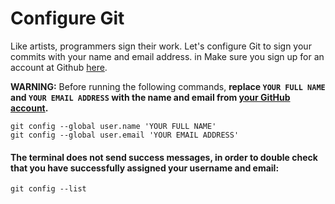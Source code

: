 # Configure Git

Like artists, programmers sign their work. Let's configure Git to sign your commits with your name and email address.
in
Make sure you sign up for an account at Github <a href="https://github.com" target="_blank">here</a>.

**WARNING:** Before running the following commands, **replace `YOUR FULL NAME` and `YOUR EMAIL ADDRESS` with the name and email from <a href="https://github.com/settings/profile" target="_blank">your GitHub account</a>.**

```
git config --global user.name 'YOUR FULL NAME'
git config --global user.email 'YOUR EMAIL ADDRESS'
```

#### The terminal does not send success messages, in order to double check that you have successfully assigned your username and email:

```
git config --list
```
